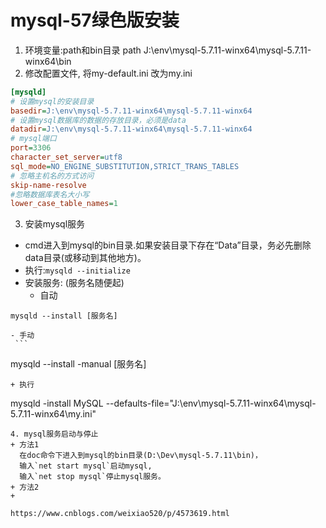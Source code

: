 # mysql-57绿色版安装
1. 环境变量:path和bin目录
  path
  J:\env\mysql-5.7.11-winx64\mysql-5.7.11-winx64\bin
2. 修改配置文件, 将my-default.ini 改为my.ini
```ini
[mysqld]
# 设置mysql的安装目录
basedir=J:\env\mysql-5.7.11-winx64\mysql-5.7.11-winx64
# 设置mysql数据库的数据的存放目录，必须是data
datadir=J:\env\mysql-5.7.11-winx64\mysql-5.7.11-winx64
# mysql端口
port=3306
character_set_server=utf8
sql_mode=NO_ENGINE_SUBSTITUTION,STRICT_TRANS_TABLES
# 忽略主机名的方式访问
skip-name-resolve
#忽略数据库表名大小写
lower_case_table_names=1
```
3. 安装mysql服务
 + cmd进入到mysql的bin目录.如果安装目录下存在“Data”目录，务必先删除data目录(或移动到其他地方)。
 + 执行:`mysqld --initialize`
 + 安装服务: (服务名随便起)
    - 自动
 ```
 mysqld --install [服务名]
 ```
    - 手动
     ```
 mysqld --install -manual [服务名]
 ```
 + 执行
 ```
 mysqld -install MySQL --defaults-file="J:\env\mysql-5.7.11-winx64\mysql-5.7.11-winx64\my.ini"
 ```
4. mysql服务启动与停止
 + 方法1
   在doc命令下进入到mysql的bin目录(D:\Dev\mysql-5.7.11\bin)，
   输入`net start mysql`启动mysql,
   输入`net stop mysql`停止mysql服务。
 + 方法2
 + 
    
https://www.cnblogs.com/weixiao520/p/4573619.html